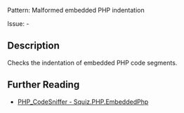 Pattern: Malformed embedded PHP indentation 

Issue: -

## Description

Checks the indentation of embedded PHP code segments.

## Further Reading

* [PHP_CodeSniffer - Squiz.PHP.EmbeddedPhp](https://github.com/squizlabs/PHP_CodeSniffer/blob/master/src/Standards/Squiz/Sniffs/PHP/EmbeddedPhpSniff.php)